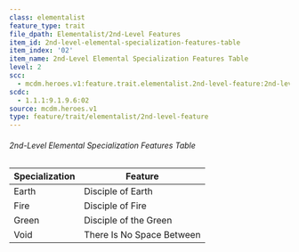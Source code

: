 ```yaml
---
class: elementalist
feature_type: trait
file_dpath: Elementalist/2nd-Level Features
item_id: 2nd-level-elemental-specialization-features-table
item_index: '02'
item_name: 2nd-Level Elemental Specialization Features Table
level: 2
scc:
  - mcdm.heroes.v1:feature.trait.elementalist.2nd-level-feature:2nd-level-elemental-specialization-features-table
scdc:
  - 1.1.1:9.1.9.6:02
source: mcdm.heroes.v1
type: feature/trait/elementalist/2nd-level-feature
---
```


###### 2nd-Level Elemental Specialization Features Table

| Specialization | Feature                   |
| -------------- | ------------------------- |
| Earth          | Disciple of Earth         |
| Fire           | Disciple of Fire          |
| Green          | Disciple of the Green     |
| Void           | There Is No Space Between |
